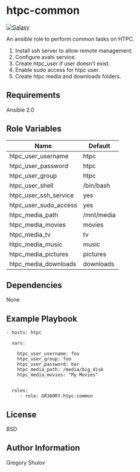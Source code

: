 htpc-common
===========

[![Galaxy](http://img.shields.io/badge/galaxy-GR360RY.htpc--common-green.svg?style=flat-square)](https://galaxy.ansible.com/list#/roles/4926)

An ansible role to perform common tasks on HTPC. 

1. Install ssh server to allow remote management.
2. Configure avahi service.
3. Create htpc_user if user doesn't exist.
4. Enable sudo access for htpc user.
5. Create htpc media and downloads folders.


Requirements
------------

Ansible 2.0

Role Variables
--------------

 Name                   | Default   
----------------------- |------------
 htpc_user_username     | htpc      
 htpc_user_password     | htpc      
 htpc_user_group        | htpc      
 htpc_user_shell        | /bin/bash 
 htpc_user_ssh_service  | yes       
 htpc_user_sudo_access  | yes       
 htpc_media_path        | /mnt/media
 htpc_media_movies      | movies    
 htpc_media_tv          | tv        
 htpc_media_music       | music     
 htpc_media_pictures    | pictures  
 htpc_media_downloads	| downloads 

Dependencies
------------

None

Example Playbook
----------------

    - hosts: htpc

      vars:
        
        htpc_user_username: foo
        htpc_user_group: foo
        htpc_user_password: bar
        htpc_media_path: /media/big_disk
        htpc_media_movies: "My Movies"


      roles:
         - role: GR360RY.htpc-common

License
-------

BSD

Author Information
------------------

Gregory Shulov
